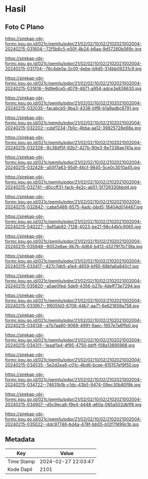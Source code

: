 # Hasil

## Foto C Plano

https://sirekap-obj-formc.kpu.go.id/021c/pemilu/pdpr/21/02/02/10/02/2102021002004-20240215-031604--72f5b6c5-e50f-4b24-b6aa-9d57280b069c.jpg

https://sirekap-obj-formc.kpu.go.id/021c/pemilu/pdpr/21/02/02/10/02/2102021002004-20240215-031704--76c4de0a-2c00-4ebe-b9d5-314bb09231c9.jpg

https://sirekap-obj-formc.kpu.go.id/021c/pemilu/pdpr/21/02/02/10/02/2102021002004-20240215-031818--9d9e6ce5-d079-4871-a954-adce3e836630.jpg

https://sirekap-obj-formc.kpu.go.id/021c/pemilu/pdpr/21/02/02/10/02/2102021002004-20240215-032035--facabcb5-9ba3-4338-bff8-b1a9adbc6791.jpg

https://sirekap-obj-formc.kpu.go.id/021c/pemilu/pdpr/21/02/02/10/02/2102021002004-20240215-032202--cdaf1234-7b0c-4bba-aa12-39825728e68a.jpg

https://sirekap-obj-formc.kpu.go.id/021c/pemilu/pdpr/21/02/02/10/02/2102021002004-20240215-032328--8c38df5f-92b7-427b-90e3-8e7338ae741a.jpg

https://sirekap-obj-formc.kpu.go.id/021c/pemilu/pdpr/21/02/02/10/02/2102021002004-20240215-032428--a50f7a63-95df-46cf-9845-5ce0c3010a45.jpg

https://sirekap-obj-formc.kpu.go.id/021c/pemilu/pdpr/21/02/02/10/02/2102021002004-20240215-032741--d0ccff31-facb-4e2c-ab51-5f739330bbd4.jpg

https://sirekap-obj-formc.kpu.go.id/021c/pemilu/pdpr/21/02/02/10/02/2102021002004-20240215-032842--cabe5488-6575-4adc-bbd5-18404d014467.jpg

https://sirekap-obj-formc.kpu.go.id/021c/pemilu/pdpr/21/02/02/10/02/2102021002004-20240215-040227--9af0ab82-7128-4023-be21-98c44b1c9065.jpg

https://sirekap-obj-formc.kpu.go.id/021c/pemilu/pdpr/21/02/02/10/02/2102021002004-20240215-035948--8052e8ae-8b7b-4d64-b413-d3279f7b739a.jpg

https://sirekap-obj-formc.kpu.go.id/021c/pemilu/pdpr/21/02/02/10/02/2102021002004-20240215-033417--427c7db5-a1e4-4659-bf65-68bfa6a840c1.jpg

https://sirekap-obj-formc.kpu.go.id/021c/pemilu/pdpr/21/02/02/10/02/2102021002004-20240215-035820--a5ae0fed-5de9-4356-b27e-4deff73e7294.jpg

https://sirekap-obj-formc.kpu.go.id/021c/pemilu/pdpr/21/02/02/10/02/2102021002004-20240215-033957--1f605fd3-6708-44b7-aa71-6e621659a758.jpg

https://sirekap-obj-formc.kpu.go.id/021c/pemilu/pdpr/21/02/02/10/02/2102021002004-20240215-034138--a7b7aa80-9068-4991-9aec-1657e7a6ffb0.jpg

https://sirekap-obj-formc.kpu.go.id/021c/pemilu/pdpr/21/02/02/10/02/2102021002004-20240215-034311--1eaaf1a4-4f95-4750-bbff-f08a13895968.jpg

https://sirekap-obj-formc.kpu.go.id/021c/pemilu/pdpr/21/02/02/10/02/2102021002004-20240215-034535--5e2d2ea8-c01c-4bd6-bcee-615157ef9f50.jpg

https://sirekap-obj-formc.kpu.go.id/021c/pemilu/pdpr/21/02/02/10/02/2102021002004-20240215-034722--74631b1b-c1dc-43b5-9474-09ec30b80f9b.jpg

https://sirekap-obj-formc.kpu.go.id/021c/pemilu/pdpr/21/02/02/10/02/2102021002004-20240215-034907--d5c9eca8-f9e4-4448-a60a-065a502db1f6.jpg

https://sirekap-obj-formc.kpu.go.id/021c/pemilu/pdpr/21/02/02/10/02/2102021002004-20240215-035022--ddc97748-bd4a-478f-bb05-b12f7f499c1b.jpg


## Metadata

| Key        | Value               |
| ---------- | ------------------- |
| Time Stamp | 2024-02-27 22:03:47 |
| Kode Dapil | 2101                |




